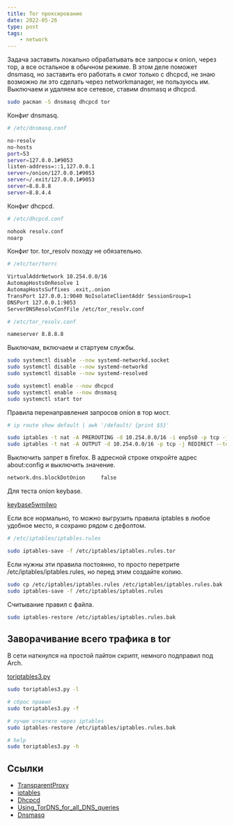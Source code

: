 ```yaml
---
title: Tor проксирование
date: 2022-05-26
type: post
tags:
    - network
---
```


Задача заставить локально обрабатывать все запросы к onion, через тор, а все остальное в обычном режиме. В этом деле поможет dnsmasq, но заставить его работать я смог только с dhcpcd, не знаю возможно ли это сделать через networkmanager, не пользуюсь им. Выключаем и удаляем все сетевое, ставим dnsmasq и dhcpcd.

```bash
sudo pacman -S dnsmasq dhcpcd tor
```

Конфиг dnsmasq.

```bash
# /etc/dnsmasq.conf

no-resolv
no-hosts
port=53
server=127.0.0.1#9053
listen-address=::1,127.0.0.1
server=/onion/127.0.0.1#9053
server=/.exit/127.0.0.1#9053
server=8.8.8.8
server=8.8.4.4
```

Конфиг dhcpcd.

```bash
# /etc/dhcpcd.conf

nohook resolv.conf
noarp
```

Конфиг tor. tor_resolv походу не обязательно.

```bash
# /etc/tor/torrc

VirtualAddrNetwork 10.254.0.0/16
AutomapHostsOnResolve 1
AutomapHostsSuffixes .exit,.onion
TransPort 127.0.0.1:9040 NoIsolateClientAddr SessionGroup=1
DNSPort 127.0.0.1:9053
ServerDNSResolvConfFile /etc/tor_resolv.conf

# /etc/tor_resolv.conf

nameserver 8.8.8.8
```

Выключам, включаем и стартуем службы.

```bash
sudo systemctl disable --now systemd-networkd.socket
sudo systemctl disable --now systemd-networkd
sudo systemctl disable --now systemd-resolved

sudo systemctl enable --now dhcpcd
sudo systemctl enable --now dnsmasq
sudo systemctl start tor
```

Правила перенаправления запросов onion в тор мост.

```bash
# ip route show default | awk '/default/ {print $5}'

sudo iptables -t nat -A PREROUTING -d 10.254.0.0/16 -i enp5s0 -p tcp -j REDIRECT --to-ports 9040
sudo iptables -t nat -A OUTPUT -d 10.254.0.0/16 -p tcp -j REDIRECT --to-ports 9040
```

Выключить запрет в firefox. В адресной строке откройте адрес about:config и выключить значение.

```bash
network.dns.blockDotOnion     false
```

Для теста onion keybase.

[keybase5wmilwo](http://keybase5wmilwokqirssclfnsqrjdsi7jdir5wy7y7iu3tanwmtp6oid.onion)

Если все нормально, то можно выгрузить правила iptables в любое удобное место, я сохраню рядом с дефолтом.

```bash
# /etc/iptables/iptables.rules

sudo iptables-save -f /etc/iptables/iptables.rules.tor
```

Если нужны эти правила постоянно, то просто перетрите /etc/iptables/iptables.rules, но перед этим создайте копию.

```bash
sudo cp /etc/iptables/iptables.rules /etc/iptables/iptables.rules.bak
sudo iptables-save -f /etc/iptables/iptables.rules
```

Считывание правил с файла.

```bash
sudo iptables-restore /etc/iptables/iptables.rules.bak
```

## Заворачивание всего трафика в tor

В сети наткнулся на простой пайтон скрипт, немного подправил под Arch.

[toriptables3.py](https://github.com/creio/dots/blob/master/.bin/toriptables3.py)

```bash
sudo toriptables3.py -l

# сброс правил
sudo toriptables3.py -f

# лучше откатите через iptables
sudo iptables-restore /etc/iptables/iptables.rules.bak

# help
sudo toriptables3.py -h
```

## Ссылки

- [TransparentProxy](https://gitlab.torproject.org/legacy/trac/-/wikis/doc/TransparentProxy)
- [iptables](https://wiki.archlinux.org/title/iptables)
- [Dhcpcd](https://wiki.archlinux.org/title/Dhcpcd)
- [Using_TorDNS_for_all_DNS_queries](https://wiki.archlinux.org/title/Tor#Using_TorDNS_for_all_DNS_queries)
- [Dnsmasq](https://wiki.archlinux.org/title/Dnsmasq)
